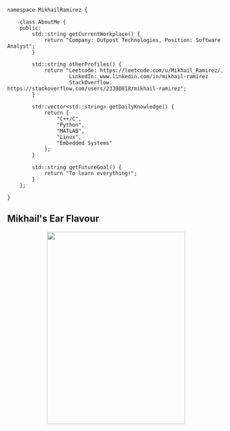 ```
namespace MikhailRamirez {

    class AboutMe {
    public:
        std::string getCurrentWorkplace() {
            return "Company: Outpost Technologies, Position: Software Analyst";
        }

        std::string otherProfiles() {
            return "Leetcode: https://leetcode.com/u/Mikhail_Ramirez/,
                    LinkedIn: www.linkedin.com/in/mikhail-ramirez
                    StackOverflow: https://stackoverflow.com/users/23390818/mikhail-ramirez";
        }

        std::vector<std::string> getDailyKnowledge() {
            return {
                "C++/C",
                "Python",
                "MATLAB",
                "Linux",
                "Embedded Systems"
            };
        }

        std::string getFutureGoal() {
            return "To learn everything!";
        }
    };

}
```

## Mikhail's Ear Flavour

<p align="Center">
  <img width="320" height="445" src="https://spotify-github-profile.kittinanx.com/api/view?uid=mikhailramirez&cover_image=true&theme=default&show_offline=false&background_color=121212&interchange=false">
</p>
